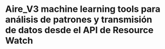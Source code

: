 # Aire_V3 machine learning tools para análisis de patrones y transmisión de datos desde el API de Resource Watch
